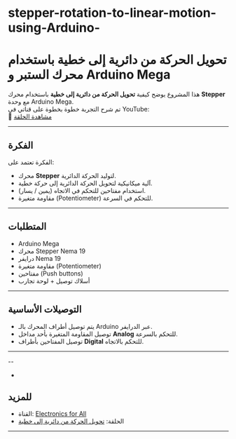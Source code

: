 # stepper-rotation-to-linear-motion-using-Arduino-
# تحويل الحركة من دائرية إلى خطية باستخدام محرك الستبر و Arduino Mega

هذا المشروع يوضح كيفية **تحويل الحركة من دائرية إلى خطية** باستخدام محرك **Stepper** مع وحدة Arduino Mega.  
تم شرح التجربة خطوة بخطوة على قناتي في YouTube:  
🎥 [مشاهدة الحلقة](https://youtu.be/vG0qurs59GM?si=HBJp_MkjerehL_4K)

---

## الفكرة
الفكرة تعتمد على:
- محرك **Stepper** لتوليد الحركة الدائرية.
- آلية ميكانيكية لتحويل الحركة الدائرية إلى حركة خطية.
- استخدام مفتاحين للتحكم في الاتجاه (يمين / يسار).
- مقاومة متغيرة (Potentiometer) للتحكم في السرعة.

---

## المتطلبات
- Arduino Mega  
- محرك Stepper Nema 19  
- درايفر Nema 19
- مقاومة متغيرة (Potentiometer)  
- مفتاحين (Push buttons)  
- أسلاك توصيل + لوحة تجارب  

---

## التوصيلات الأساسية
- يتم توصيل أطراف المحرك بالـ Arduino عبر الدرايفر.  
- توصيل المقاومة المتغيرة بأحد مداخل **Analog** للتحكم بالسرعة.  
- توصيل المفتاحين بأطراف **Digital** للتحكم بالاتجاه.  

---


--  

-

## للمزيد
- القناة: [Electronics for All](https://www.youtube.com/@YourChannel)  
- الحلقة: [تحويل الحركة من دائرية إلى خطية](https://youtu.be/vG0qurs59GM?si=HBJp_MkjerehL_4K)  

---
